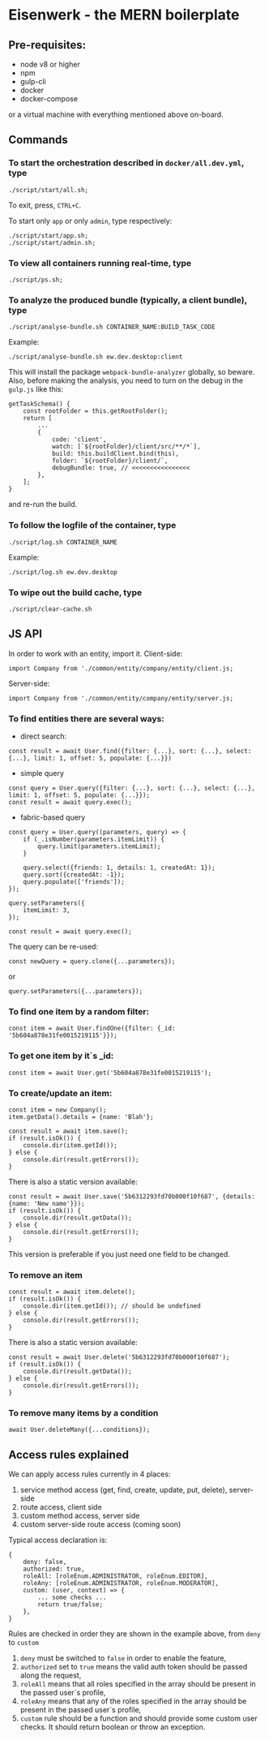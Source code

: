 # Eisenwerk - the MERN boilerplate

## Pre-requisites:
* node v8 or higher
* npm
* gulp-cli
* docker
* docker-compose

or a virtual machine with everything mentioned above on-board.

## Commands

### To start the orchestration described in `docker/all.dev.yml`, type
~~~~
./script/start/all.sh;
~~~~
To exit, press, `CTRL+C`.

To start only `app` or only `admin`, type respectively:
~~~~
./script/start/app.sh;
./script/start/admin.sh;
~~~~

### To view all containers running real-time, type
~~~~
./script/ps.sh;
~~~~

### To analyze the produced bundle (typically, a client bundle), type
~~~~
./script/analyse-bundle.sh CONTAINER_NAME:BUILD_TASK_CODE
~~~~
Example: 
~~~~
./script/analyse-bundle.sh ew.dev.desktop:client
~~~~
This will install the package `webpack-bundle-analyzer` globally, so beware.
Also, before making the analysis, you need to turn on the debug in the `gulp.js` like this:
~~~~
getTaskSchema() {
    const rootFolder = this.getRootFolder();
    return [
        ...
        {
            code: 'client',
            watch: [`${rootFolder}/client/src/**/*`],
            build: this.buildClient.bind(this),
            folder: `${rootFolder}/client/`,
            debugBundle: true, // <<<<<<<<<<<<<<<<
        },
    ];
}
~~~~
and re-run the build.

### To follow the logfile of the container, type
~~~~
./script/log.sh CONTAINER_NAME
~~~~
Example: 
~~~~
./script/log.sh ew.dev.desktop
~~~~

### To wipe out the build cache, type
~~~~
./script/clear-cache.sh
~~~~

## JS API

In order to work with an entity, import it.
Client-side:
~~~~
import Company from './common/entity/company/entity/client.js;
~~~~
Server-side:
~~~~
import Company from './common/entity/company/entity/server.js;
~~~~

### To find entities there are several ways:

* direct search:
~~~~
const result = await User.find({filter: {...}, sort: {...}, select: {...}, limit: 1, offset: 5, populate: {...}})
~~~~

* simple query
~~~~
const query = User.query({filter: {...}, sort: {...}, select: {...}, limit: 1, offset: 5, populate: {...}});
const result = await query.exec();
~~~~

* fabric-based query
~~~~
const query = User.query((parameters, query) => {
    if (_.isNumber(parameters.itemLimit)) {
        query.limit(parameters.itemLimit);
    }

    query.select({friends: 1, details: 1, createdAt: 1});
    query.sort({createdAt: -1});
    query.populate(['friends']);
});

query.setParameters({
    itemLimit: 3,
});

const result = await query.exec();
~~~~

The query can be re-used:
~~~~
const newQuery = query.clone({...parameters});
~~~~
or
~~~~
query.setParameters({...parameters});
~~~~

### To find one item by a random filter:
~~~~
const item = await User.findOne({filter: {_id: '5b604a878e31fe0015219115'}});
~~~~

### To get one item by it`s _id:
~~~~
const item = await User.get('5b604a878e31fe0015219115');
~~~~

### To create/update an item:
~~~~
const item = new Company();
item.getData().details = {name: 'Blah'};

const result = await item.save();
if (result.isOk()) {
    console.dir(item.getId());
} else {
    console.dir(result.getErrors());
}
~~~~

There is also a static version available:
~~~~
const result = await User.save('5b6312293fd70b000f10f687', {details: {name: 'New name'}});
if (result.isOk()) {
    console.dir(result.getData());
} else {
    console.dir(result.getErrors());
}
~~~~
This version is preferable if you just need one field to be changed.

### To remove an item
~~~~
const result = await item.delete();
if (result.isOk()) {
    console.dir(item.getId()); // should be undefined
} else {
    console.dir(result.getErrors());
}
~~~~

There is also a static version available:
~~~~
const result = await User.delete('5b6312293fd70b000f10f687');
if (result.isOk()) {
    console.dir(result.getData());
} else {
    console.dir(result.getErrors());
}
~~~~

### To remove many items by a condition
~~~~
await User.deleteMany({...conditions});
~~~~

## Access rules explained

We can apply access rules currently in 4 places:
1) service method access (get, find, create, update, put, delete), server-side
2) route access, client side
3) custom method access, server side
4) custom server-side route access (coming soon)

Typical access declaration is:
~~~~
{
    deny: false,
    authorized: true,
    roleAll: [roleEnum.ADMINISTRATOR, roleEnum.EDITOR],
    roleAny: [roleEnum.ADMINISTRATOR, roleEnum.MODERATOR],
    custom: (user, context) => {
        ... some checks ...
        return true/false;
    },
}
~~~~

Rules are checked in order they are shown in the example above, from `deny` to `custom` 

1) `deny` must be switched to `false` in order to enable the feature,
2) `authorized` set to `true` means the valid auth token should be passed along the request,
3) `roleAll` means that all roles specified in the array should be present in the passed user`s profile,
4) `roleAny` means that any of the roles specified in the array should be present in the passed user`s profile,
5) `custom` rule should be a function and should provide some custom user checks. It should return boolean or throw an exception.
